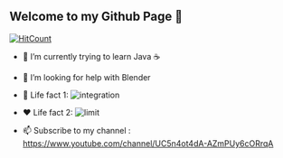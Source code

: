 ## Welcome to my Github Page 👋

[![HitCount](http://hits.dwyl.com/ShimilSAbraham/ShimilSAbraham.svg)](http://hits.dwyl.com/ShimilSAbraham/ShimilSAbraham)


- 🌱 I’m currently trying to learn Java ☕
- 💁 I’m looking for help with Blender 


- 🥀 Life fact 1: ![integration](https://latex.codecogs.com/svg.latex?\dpi{400}Life%20=%20\int_{birth}^{death}%20\frac{happiness}{time}%20%20d(time))

- ❤️ Life fact 2: ![limit](https://latex.codecogs.com/svg.latex?\lim_{x%20\to%20true\%20love}%20Life(x)%20=%20\prod(Joy,Peace))

- 📫 Subscribe to my channel : https://www.youtube.com/channel/UC5n4ot4dA-AZmPUy6cORrqA



